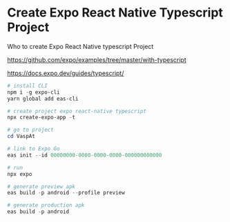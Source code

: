 # Create Expo React Native Typescript Project
Who to create Expo React Native typescript Project

https://github.com/expo/examples/tree/master/with-typescript

https://docs.expo.dev/guides/typescript/

```powershell
# install CLI
npm i -g expo-cli
yarn global add eas-cli

# create project expo react-native typescript
npx create-expo-app -t

# go to project
cd VaspAt

# link to Expo Go
eas init --id 00000000-0000-0000-0000-000000000000

# run
npx expo

# generate preview apk 
eas build -p android --profile preview

# generate production apk
eas build -p android

```
